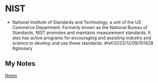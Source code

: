# NIST
- National Institute of Standards and Technology, a unit of the US Commerce Department. Formerly known as the National Bureau of Standards, NIST promotes and maintains measurement standards. It also has active programs for encouraging and assisting industry and science to develop and use these standards. #ref/2023/12/09/101428 #glossary 
## My Notes
[Notes](mynotes/nist-notes.md)
